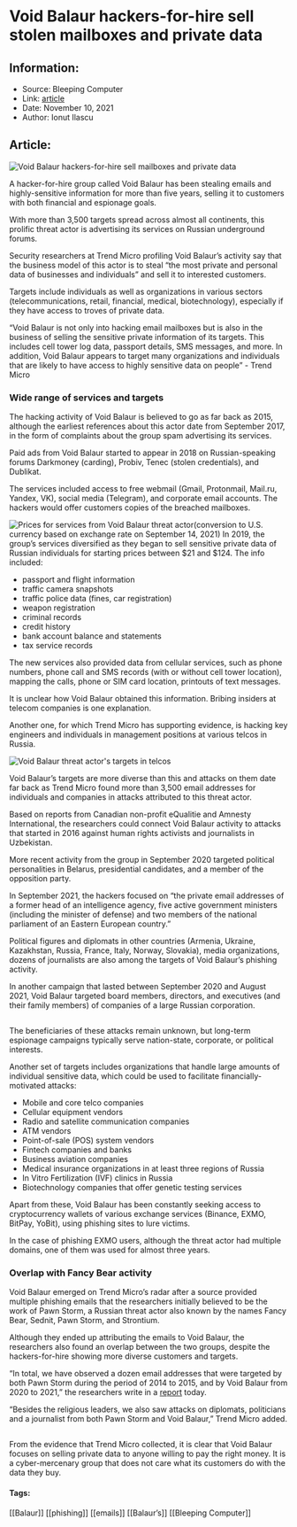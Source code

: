 # Void Balaur hackers-for-hire sell stolen mailboxes and private data
### 

## Information:
+ Source: Bleeping Computer
+ Link: [article](https://www.bleepingcomputer.com/news/security/void-balaur-hackers-for-hire-sell-stolen-mailboxes-and-private-data/)
+ Date: November 10, 2021
+ Author: Ionut Ilascu


## Article:
![Void Balaur hackers-for-hire sell mailboxes and private data](https://www.bleepstatic.com/content/hl-images/2021/08/25/hack_headpic.jpg)


A hacker-for-hire group called Void Balaur has been stealing emails and highly-sensitive information for more than five years, selling it to customers with both financial and espionage goals.


With more than 3,500 targets spread across almost all continents, this prolific threat actor is advertising its services on Russian underground forums.


Security researchers at Trend Micro profiling Void Balaur’s activity say that the business model of this actor is to steal “the most private and personal data of businesses and individuals” and sell it to interested customers.


Targets include individuals as well as organizations in various sectors (telecommunications, retail, financial, medical, biotechnology), especially if they have access to troves of private data.



“Void Balaur is not only into hacking email mailboxes but is also in the business of selling the sensitive private information of its targets. This includes cell tower log data, passport details, SMS messages, and more. In addition, Void Balaur appears to target many organizations and individuals that are likely to have access to highly sensitive data on people” - Trend Micro



### Wide range of services and targets


The hacking activity of Void Balaur is believed to go as far back as 2015, although the earliest references about this actor date from September 2017, in the form of complaints about the group spam advertising its services.


Paid ads from Void Balaur started to appear in 2018 on Russian-speaking forums Darkmoney (carding), Probiv, Tenec (stolen credentials), and Dublikat.


The services included access to free webmail (Gmail, Protonmail, Mail.ru, Yandex, VK), social media (Telegram), and corporate email accounts. The hackers would offer customers copies of the breached mailboxes.



![Prices for services from Void Balaur threat actor](https://www.bleepstatic.com/images/news/u/1100723/2021/VoidBalaurPrices.jpg)(conversion to U.S. currency based on exchange rate on September 14, 2021)
In 2019, the group’s services diversified as they began to sell sensitive private data of Russian individuals for starting prices between $21 and $124. The info included:


* passport and flight information
* traffic camera snapshots
* traffic police data (fines, car registration)
* weapon registration
* criminal records
* credit history
* bank account balance and statements
* tax service records


The new services also provided data from cellular services, such as phone numbers, phone call and SMS records (with or without cell tower location), mapping the calls, phone or SIM card location, printouts of text messages.


It is unclear how Void Balaur obtained this information. Bribing insiders at telecom companies is one explanation.


Another one, for which Trend Micro has supporting evidence, is hacking key engineers and individuals in management positions at various telcos in Russia.


![Void Balaur threat actor's targets in telcos](https://www.bleepstatic.com/images/news/u/1100723/2021/VoidBalaurTelcoTargets.jpg)


Void Balaur’s targets are more diverse than this and attacks on them date far back as Trend Micro found more than 3,500 email addresses for individuals and companies in attacks attributed to this threat actor.


Based on reports from Canadian non-profit eQualitie and Amnesty International, the researchers could connect Void Balaur activity to attacks that started in 2016 against human rights activists and journalists in Uzbekistan.


More recent activity from the group in September 2020 targeted political personalities in Belarus, presidential candidates, and a member of the opposition party.


In September 2021, the hackers focused on “the private email addresses of a former head of an intelligence agency, five active government ministers (including the minister of defense) and two members of the national parliament of an Eastern European country.”


Political figures and diplomats in other countries (Armenia, Ukraine, Kazakhstan, Russia, France, Italy, Norway, Slovakia), media organizations, dozens of journalists are also among the targets of Void Balaur’s phishing activity.


In another campaign that lasted between September 2020 and August 2021, Void Balaur targeted board members, directors, and executives (and their family members) of companies of a large Russian corporation. 


![Void Balaur campaign against companies of Russian conglomerate](data:image/gif;base64,R0lGODlhAQABAAAAACH5BAEKAAEALAAAAAABAAEAAAICTAEAOw==)


The beneficiaries of these attacks remain unknown, but long-term espionage campaigns typically serve nation-state, corporate, or political interests.


Another set of targets includes organizations that handle large amounts of individual sensitive data, which could be used to facilitate financially-motivated attacks:


* Mobile and core telco companies
* Cellular equipment vendors
* Radio and satellite communication companies
* ATM vendors
* Point-of-sale (POS) system vendors
* Fintech companies and banks
* Business aviation companies
* Medical insurance organizations in at least three regions of Russia
* In Vitro Fertilization (IVF) clinics in Russia
* Biotechnology companies that offer genetic testing services


Apart from these, Void Balaur has been constantly seeking access to cryptocurrency wallets of various exchange services (Binance, EXMO, BitPay, YoBit), using phishing sites to lure victims.


In the case of phishing EXMO users, although the threat actor had multiple domains, one of them was used for almost three years.


### Overlap with Fancy Bear activity


Void Balaur emerged on Trend Micro’s radar after a source provided multiple phishing emails that the researchers initially believed to be the work of Pawn Storm, a Russian threat actor also known by the names Fancy Bear, Sednit, Pawn Storm, and Strontium.


Although they ended up attributing the emails to Void Balaur, the researchers also found an overlap between the two groups, despite the hackers-for-hire showing more diverse customers and targets.


“In total, we have observed a dozen email addresses that were targeted by both Pawn Storm during the period of 2014 to 2015, and by Void Balaur from 2020 to 2021,” the researchers write in a [report](https://www.trendmicro.com/vinfo/us/security/news/cybercrime-and-digital-threats/the-far-reaching-attacks-of-the-void-balaur-cybermercenary-group) today.


“Besides the religious leaders, we also saw attacks on diplomats, politicians and a journalist from both Pawn Storm and Void Balaur,” Trend Micro added.


![Target overllap between Void Balaur and APT28, a.k.a. Fancy Bear](data:image/gif;base64,R0lGODlhAQABAAAAACH5BAEKAAEALAAAAAABAAEAAAICTAEAOw==)


From the evidence that Trend Micro collected, it is clear that Void Balaur focuses on selling private data to anyone willing to pay the right money. It is a cyber-mercenary group that does not care what its customers do with the data they buy.




#### Tags:
[[Balaur]] [[phishing]] [[emails]] [[Balaur’s]] [[Bleeping Computer]]
